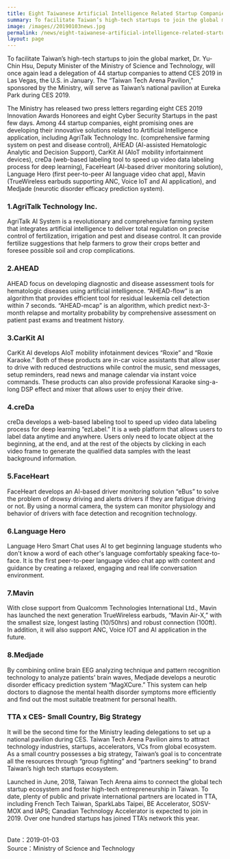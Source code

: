 ```yaml
---
title: Eight Taiwanese Artificial Intelligence Related Startup Companies Attending CES 2019 at Taiwan Tech Arena Pavilion
summary: To facilitate Taiwan’s high-tech startups to join the global market, Dr. Yu-Chin Hsu, Deputy Minister of the Ministry of Science and Technology, will once again lead a delegation of 44 startup companies to attend CES 2019 in Las Vegas, the U.S. in January.
image: /images//20190103news.jpg
permalink: /news/eight-taiwanese-artificial-intelligence-related-startup-companies-attending-ces-2019-at-taiwan-tech-arena-pavilion/
layout: page
---
```

To facilitate Taiwan’s high-tech startups to join the global market, Dr. Yu-Chin Hsu, Deputy Minister of the Ministry of Science and Technology, will once again lead a delegation of 44 startup companies to attend CES 2019 in Las Vegas, the U.S. in January. The “Taiwan Tech Arena Pavilion,” sponsored by the Ministry, will serve as Taiwan’s national pavilion at Eureka Park during CES 2019.

The Ministry has released two press letters regarding eight CES 2019 Innovation Awards Honorees and eight Cyber Security Startups in the past few days. Among 44 startup companies, eight promising ones are developing their innovative solutions related to Artificial Intelligence application, including AgriTalk Technology Inc. (comprehensive farming system on pest and disease control), AHEAD (AI-assisted Hematologic Analytic and Decision Support), CarKit AI (AIoT mobility infortainment devices), creDa (web-based labeling tool to speed up video data labeling process for deep learning), FaceHeart (AI-based driver monitoring solution), Language Hero (first peer-to-peer AI language video chat app), Mavin (TrueWireless earbuds supporting ANC, Voice IoT and AI application), and Medjade (neurotic disorder efficacy prediction system).

### 1.AgriTalk Technology Inc.
AgriTalk AI System is a revolutionary and comprehensive farming system that integrates artificial intelligence to deliver total regulation on precise control of fertilization, irrigation and pest and disease control. It can provide fertilize suggestions that help farmers to grow their crops better and foresee possible soil and crop complications.

### 2.AHEAD
AHEAD focus on developing diagnostic and disease assessment tools for hematologic diseases using artificial intelligence. “AHEAD-flow” is an algorithm that provides efficient tool for residual leukemia cell detection within 7 seconds. “AHEAD-mcap” is an algorithm, which predict next-3-month relapse and mortality probability by comprehensive assessment on patient past exams and treatment history.

### 3.CarKit AI
CarKit AI develops AIoT mobility infotainment devices “Roxie” and “Roxie Karaoke.” Both of these products are in-car voice assistants that allow user to drive with reduced destructions while control the music, send messages, setup reminders, read news and manage calendar via instant voice commands. These products can also provide professional Karaoke sing-a-long DSP effect and mixer that allows user to enjoy their drive.

### 4.creDa
creDa develops a web-based labeling tool to speed up video data labeling process for deep learning “ezLabel.” It is a web platform that allows users to label data anytime and anywhere. Users only need to locate object at the beginning, at the end, and at the rest of the objects by clicking in each video frame to generate the qualified data samples with the least background information.

### 5.FaceHeart
FaceHeart develops an AI-based driver monitoring solution “eBus” to solve the problem of drowsy driving and alerts drivers if they are fatigue driving or not. By using a normal camera, the system can monitor physiology and behavior of drivers with face detection and recognition technology.

### 6.Language Hero
Language Hero Smart Chat uses AI to get beginning language students who don't know a word of each other's language comfortably speaking face-to-face. It is the first peer-to-peer language video chat app with content and guidance by creating a relaxed, engaging and real life conversation environment.

### 7.Mavin
With close support from Qualcomm Technologies International Ltd., Mavin has launched the next generation TrueWireless earbuds, “Mavin Air-X,” with the smallest size, longest lasting (10/50hrs) and robust connection (100ft). In addition, it will also support ANC, Voice IOT and AI application in the future.

### 8.Medjade
By combining online brain EEG analyzing technique and pattern recognition technology to analyze patients’ brain waves, Medjade develops a neurotic disorder efficacy prediction system “MagXCure.” This system can help doctors to diagnose the mental health disorder symptoms more efficiently and find out the most suitable treatment for personal health.

### TTA x CES- Small Country, Big Strategy
It will be the second time for the Ministry leading delegations to set up a national pavilion during CES. Taiwan Tech Arena Pavilion aims to attract technology industries, startups, accelerators, VCs from global ecosystem. As a small country possesses a big strategy, Taiwan’s goal is to concentrate all the resources through “group fighting” and “partners seeking” to brand Taiwan’s high tech startups ecosystem.

Launched in June, 2018, Taiwan Tech Arena aims to connect the global tech startup ecosystem and foster high-tech entrepreneurship in Taiwan. To date, plenty of public and private international partners are located in TTA, including French Tech Taiwan, SparkLabs Taipei, BE Accelerator, SOSV-MOX and IAPS; Canadian Technology Accelerator is expected to join in 2019. Over one hundred startups has joined TTA’s network this year.

<br/>
Date：2019-01-03
<br/>
Source：Ministry of Science and Technology
